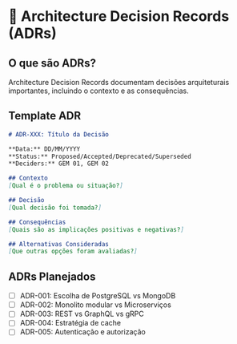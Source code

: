 # 📝 Architecture Decision Records (ADRs)

## O que são ADRs?

Architecture Decision Records documentam decisões arquiteturais importantes, incluindo o contexto e as consequências.

## Template ADR

```markdown
# ADR-XXX: Título da Decisão

**Data:** DD/MM/YYYY
**Status:** Proposed/Accepted/Deprecated/Superseded
**Deciders:** GEM 01, GEM 02

## Contexto
[Qual é o problema ou situação?]

## Decisão
[Qual decisão foi tomada?]

## Consequências
[Quais são as implicações positivas e negativas?]

## Alternativas Consideradas
[Que outras opções foram avaliadas?]
```

## ADRs Planejados

- [ ] ADR-001: Escolha de PostgreSQL vs MongoDB
- [ ] ADR-002: Monolito modular vs Microserviços
- [ ] ADR-003: REST vs GraphQL vs gRPC
- [ ] ADR-004: Estratégia de cache
- [ ] ADR-005: Autenticação e autorização